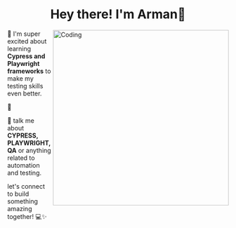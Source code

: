 <h1 align="center">Hey there! I'm Arman🌻</h1>
<img align="right" alt="Coding" width="400" src="https://dresma.ai/wp-content/uploads/2022/01/QA-Automation-EngineerMW.gif">

🌱 I'm super excited about learning **Cypress and Playwright frameworks** to make my testing skills even better.

🔭 

💬 talk me about **CYPRESS, PLAYWRIGHT, QA** or anything related to automation and testing.

let's connect to build something amazing together! 💻✨
